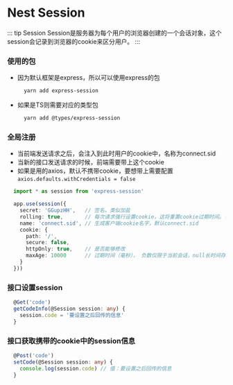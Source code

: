 # Nest Session

::: tip Session
Session是服务器为每个用户的浏览器创建的一个会话对象，这个session会记录到浏览器的cookie来区分用户。
:::

### 使用的包
  - 因为默认框架是express，所以可以使用express的包
    ```sh
      yarn add express-session
    ```
  - 如果是TS则需要对应的类型包
    ```sh
      yarn add @types/express-session
    ```

### 全局注册
  - 当前端发送请求之后，会注入到此时用户的cookie中，名称为connect.sid
  - 当新的接口发送请求的时候，前端需要带上这个cookie
  - 如果是用的axios，默认不携带cookie，要想带上需要配置`axios.defaults.withCredentials = false`
  ```ts
    import * as session from 'express-session'

    app.use(session({
      secret: 'GGupzHH',   // 签名，类似加盐
      rolling: true,       // 每次请求强行设置cookie，这将重置cookie过期时间。（默认false）
      name: 'connect.sid', // 生成客户端cookie名字，默认connect.sid
      cookie: {
        path: '/',
        secure: false,
        httpOnly: true,    // 是否能够修改
        maxAge: 10000      // 过期时间（毫秒）， 负数仅限于当前会话，null长时间存储
      }
    }))
  ```
### 接口设置session
  ```ts
    @Get('code')
    getCodeInfo(@Session session: any) {
      session.code = '要设置之后回传的信息'
    }

  ```

### 接口获取携带的cookie中的session信息
  ```ts
    @Post('code')
    setCode(@Session session: any) {
      console.log(session.code) // 值：要设置之后回传的信息
    }
  ```
